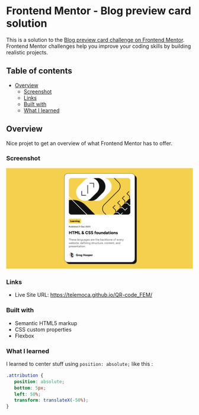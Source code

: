 # Frontend Mentor - Blog preview card solution

This is a solution to the [Blog preview card challenge on Frontend Mentor](https://www.frontendmentor.io/challenges/blog-preview-card-ckPaj01IcS). Frontend Mentor challenges help you improve your coding skills by building realistic projects. 

## Table of contents

- [Overview](#overview)
  - [Screenshot](#screenshot)
  - [Links](#links)
  - [Built with](#built-with)
  - [What I learned](#what-i-learned)

## Overview

Nice projet to get an overview of what Frontend Mentor has to offer.

### Screenshot

![](/screenshot.png)

### Links

- Live Site URL: https://telemoca.github.io/QR-code_FEM/

### Built with

- Semantic HTML5 markup
- CSS custom properties
- Flexbox

### What I learned

I learned to center stuff using `position: absolute;` like this :

```css
.attribution {
   position: absolute;
   bottom: 5px;
   left: 50%;
   transform: translateX(-50%);
}
```